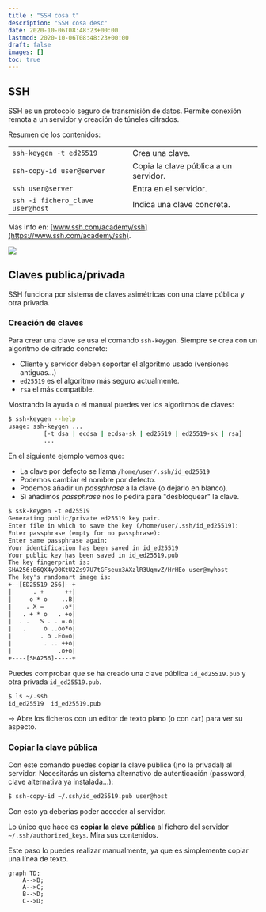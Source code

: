 ```yaml
---
title : "SSH cosa t"
description: "SSH cosa desc"
date: 2020-10-06T08:48:23+00:00
lastmod: 2020-10-06T08:48:23+00:00
draft: false
images: []
toc: true
---
```


## SSH

SSH es un protocolo seguro de transmisión de datos. Permite conexión remota a un servidor y creación de túneles cifrados.

Resumen de los contenidos:

|                                  |                                       |
| ---------                        | ----                                  |
| `ssh-keygen -t ed25519`          | Crea una clave.                       |
| `ssh-copy-id user@server`        | Copia la clave pública a un servidor. |
| `ssh user@server`                | Entra en el servidor.                 |
| `ssh -i fichero_clave user@host` | Indica una clave concreta.            |


Más info en: [www.ssh.com/academy/ssh](https://www.ssh.com/academy/ssh).


![](https://www.ssh.com/hubfs/Imported_Blog_Media/SSH_simplified_protocol_diagram-2.png)

## Claves publica/privada

SSH funciona por sistema de claves asimétricas con una clave pública y otra privada.

### Creación de claves

Para crear una clave se usa el comando `ssh-keygen`. Siempre se crea con un algoritmo de cifrado concreto:
- Cliente y servidor deben soportar el algoritmo usado (versiones antiguas...)
- `ed25519` es el algoritmo más seguro actualmente.
- `rsa` el más compatible.

Mostrando la ayuda o el manual puedes ver los algoritmos de claves:
```bash
$ ssh-keygen --help
usage: ssh-keygen ...
          [-t dsa | ecdsa | ecdsa-sk | ed25519 | ed25519-sk | rsa]
          ...
```

En el siguiente ejemplo vemos que:
- La clave por defecto se llama `/home/user/.ssh/id_ed25519`
- Podemos cambiar el nombre por defecto.
- Podemos añadir un _passphrase_ a la clave (o dejarlo en blanco).
- Si añadimos _passphrase_ nos lo pedirá para "desbloquear" la clave.
```txt
$ ssk-keygen -t ed25519
Generating public/private ed25519 key pair.
Enter file in which to save the key (/home/user/.ssh/id_ed25519):
Enter passphrase (empty for no passphrase):
Enter same passphrase again:
Your identification has been saved in id_ed25519
Your public key has been saved in id_ed25519.pub
The key fingerprint is:
SHA256:B6QX4yO0KtU2Zs97U7tGFseux3AXzlR3UqmvZ/HrHEo user@myhost
The key's randomart image is:
+--[ED25519 256]--+
|      . +      ++|
|     o * o    ..B|
|    . X =     .o*|
|   . + * o   . +o|
|  . .   S . . =.o|
|   .     o ..oo*o|
|        . o .Eo=o|
|         . .. ++o|
|             .o+o|
+----[SHA256]-----+
```

Puedes comprobar que se ha creado una clave pública `id_ed25519.pub` y otra privada `id_ed25519.pub`.
```bash
$ ls ~/.ssh
id_ed25519  id_ed25519.pub
```

→ Abre los ficheros con un editor de texto plano (o con `cat`) para ver su aspecto.


### Copiar la clave pública

Con este comando puedes copiar la clave pública (¡no la privada!) al servidor. Necesitarás un sistema alternativo de autenticación (password, clave alternativa ya instalada...):
```txt
$ ssh-copy-id ~/.ssh/id_ed25519.pub user@host
```

Con esto ya deberías poder acceder al servidor.

Lo único que hace es **copiar la clave pública** al fichero del servidor `~/.ssh/authorized_keys`. Mira sus contenidos.

Este paso lo puedes realizar manualmente, ya que es simplemente copiar una línea de texto.



```mermaid
graph TD;
    A-->B;
    A-->C;
    B-->D;
    C-->D;
```

